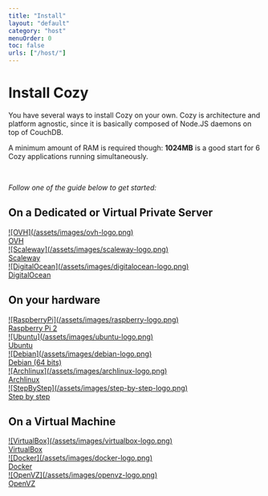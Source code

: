 ```yaml
---
title: "Install"
layout: "default"
category: "host"
menuOrder: 0
toc: false
urls: ["/host/"]
---
```



# Install Cozy

You have several ways to install Cozy on your own. Cozy is architecture and platform agnostic, since it is basically composed of Node.JS daemons on top of CouchDB.

A minimum amount of RAM is required though: **1024MB** is a good start for 6 Cozy applications running simultaneously.

<br>

*Follow one of the guide below to get started:*

## On a Dedicated or Virtual Private Server

<div class="install-logo">

  <a href="install-on-ovh.html">
    ![OVH](/assets/images/ovh-logo.png)<div class="label">OVH</div>
  </a>

  <a href="install-on-scaleway.html">
    ![Scaleway](/assets/images/scaleway-logo.png)
    <div class="label">Scaleway</div>
  </a>

  <a href="install-on-digitalocean.html">
    ![DigitalOcean](/assets/images/digitalocean-logo.png)
    <div class="label">DigitalOcean</div>
  </a>
</div>


## On your hardware

<div class="install-logo">
  <a href="install-on-raspberry.html">
    ![RaspberryPi](/assets/images/raspberry-logo.png)<div class="label">Raspberry Pi 2</div>
  </a>
  <a href="install-on-ubuntu.html">
    ![Ubuntu](/assets/images/ubuntu-logo.png)<div class="label">Ubuntu</div>
  </a>
  <a href="install-on-debian.html">
    ![Debian](/assets/images/debian-logo.png)<div class="label">Debian (64 bits)</div>
  </a>
  <a href="install-on-archlinux.html">
    ![Archlinux](/assets/images/archlinux-logo.png)<div class="label">Archlinux</div>
  </a>
  <a href="install-step-by-step.html">
    ![StepByStep](/assets/images/step-by-step-logo.png)<div class="label">Step by step</div>
  </a>
</div>


## On a Virtual Machine

<div class="install-logo">
  <a href="install-on-virtualbox.html">
    ![VirtualBox](/assets/images/virtualbox-logo.png)<div class="label">VirtualBox</div>
  </a>
  <a href="install-on-docker.html">
    ![Docker](/assets/images/docker-logo.png)<div class="label">Docker</div>
  </a>
  <a href="install-on-openvz.html">
    ![OpenVZ](/assets/images/openvz-logo.png)<div class="label">OpenVZ</div>
  </a>
</div>

</form>

